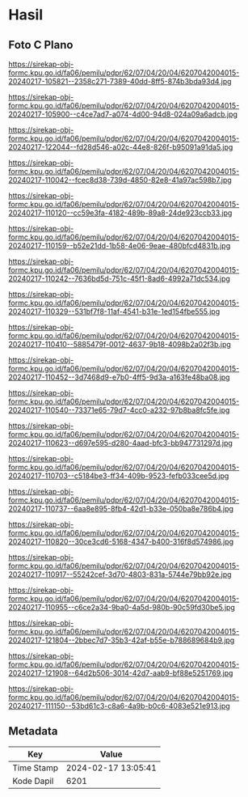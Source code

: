 # Hasil

## Foto C Plano

https://sirekap-obj-formc.kpu.go.id/fa06/pemilu/pdpr/62/07/04/20/04/6207042004015-20240217-105821--2358c271-7389-40dd-8ff5-874b3bda93d4.jpg

https://sirekap-obj-formc.kpu.go.id/fa06/pemilu/pdpr/62/07/04/20/04/6207042004015-20240217-105900--c4ce7ad7-a074-4d00-94d8-024a09a6adcb.jpg

https://sirekap-obj-formc.kpu.go.id/fa06/pemilu/pdpr/62/07/04/20/04/6207042004015-20240217-122044--fd28d546-a02c-44e8-826f-b95091a91da5.jpg

https://sirekap-obj-formc.kpu.go.id/fa06/pemilu/pdpr/62/07/04/20/04/6207042004015-20240217-110042--fcec8d38-739d-4850-82e8-41a97ac598b7.jpg

https://sirekap-obj-formc.kpu.go.id/fa06/pemilu/pdpr/62/07/04/20/04/6207042004015-20240217-110120--cc59e3fa-4182-489b-89a8-24de923ccb33.jpg

https://sirekap-obj-formc.kpu.go.id/fa06/pemilu/pdpr/62/07/04/20/04/6207042004015-20240217-110159--b52e21dd-1b58-4e06-9eae-480bfcd4831b.jpg

https://sirekap-obj-formc.kpu.go.id/fa06/pemilu/pdpr/62/07/04/20/04/6207042004015-20240217-110242--7636bd5d-751c-45f1-8ad6-4992a71dc534.jpg

https://sirekap-obj-formc.kpu.go.id/fa06/pemilu/pdpr/62/07/04/20/04/6207042004015-20240217-110329--531bf7f8-11af-4541-b31e-1ed154fbe555.jpg

https://sirekap-obj-formc.kpu.go.id/fa06/pemilu/pdpr/62/07/04/20/04/6207042004015-20240217-110410--5885479f-0012-4637-9b18-4098b2a02f3b.jpg

https://sirekap-obj-formc.kpu.go.id/fa06/pemilu/pdpr/62/07/04/20/04/6207042004015-20240217-110452--3d7468d9-e7b0-4ff5-9d3a-a163fe48ba08.jpg

https://sirekap-obj-formc.kpu.go.id/fa06/pemilu/pdpr/62/07/04/20/04/6207042004015-20240217-110540--73371e65-79d7-4cc0-a232-97b8ba8fc5fe.jpg

https://sirekap-obj-formc.kpu.go.id/fa06/pemilu/pdpr/62/07/04/20/04/6207042004015-20240217-110623--d697e595-d280-4aad-bfc3-bb947731297d.jpg

https://sirekap-obj-formc.kpu.go.id/fa06/pemilu/pdpr/62/07/04/20/04/6207042004015-20240217-110703--c5184be3-ff34-409b-9523-fefb033cee5d.jpg

https://sirekap-obj-formc.kpu.go.id/fa06/pemilu/pdpr/62/07/04/20/04/6207042004015-20240217-110737--6aa8e895-8fb4-42d1-b33e-050ba8e786b4.jpg

https://sirekap-obj-formc.kpu.go.id/fa06/pemilu/pdpr/62/07/04/20/04/6207042004015-20240217-110820--30ce3cd6-5168-4347-b400-316f8d574986.jpg

https://sirekap-obj-formc.kpu.go.id/fa06/pemilu/pdpr/62/07/04/20/04/6207042004015-20240217-110917--55242cef-3d70-4803-831a-5744e79bb92e.jpg

https://sirekap-obj-formc.kpu.go.id/fa06/pemilu/pdpr/62/07/04/20/04/6207042004015-20240217-110955--c6ce2a34-9ba0-4a5d-980b-90c59fd30be5.jpg

https://sirekap-obj-formc.kpu.go.id/fa06/pemilu/pdpr/62/07/04/20/04/6207042004015-20240217-121804--2bbec7d7-35b3-42af-b55e-b788689684b9.jpg

https://sirekap-obj-formc.kpu.go.id/fa06/pemilu/pdpr/62/07/04/20/04/6207042004015-20240217-121908--64d2b506-3014-42d7-aab9-bf88e5251769.jpg

https://sirekap-obj-formc.kpu.go.id/fa06/pemilu/pdpr/62/07/04/20/04/6207042004015-20240217-111150--53bd61c3-c8a6-4a9b-b0c6-4083e521e913.jpg


## Metadata

| Key        | Value               |
| ---------- | ------------------- |
| Time Stamp | 2024-02-17 13:05:41 |
| Kode Dapil | 6201                |



